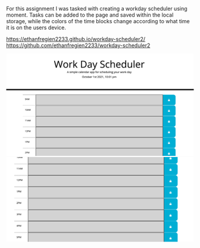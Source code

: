 For this assignment I was tasked with creating a workday scheduler using moment. Tasks can be added to the page and saved within the local storage, while the colors of the time blocks change according to what time it is on the users device.

https://ethanfregien2233.github.io/workday-scheduler2/
https://github.com/ethanfregien2233/workday-scheduler2

<img src="scrn.jpg" />
<img src="scrn2.jpg" />